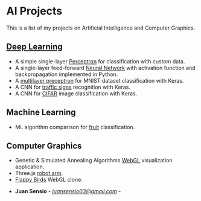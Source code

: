 # AI Projects
This is a list of my projects on Artificial Intelligence and Computer Graphics.

## [Deep Learning](https://github.com/JuanSensio/AIprojects/tree/master/DL)

- A simple single-layer [Perceptron](https://github.com/JuanSensio/AIprojects/blob/master/DL/perceptron/perceptron.ipynb) for classification with custom data.
- A single-layer feed-forward [Neural Network](https://github.com/JuanSensio/AIprojects/blob/master/DL/nn/nn.py) with activation function and backpropagation implemented in Python.
- A [multilayer preceptron](https://github.com/JuanSensio/AIprojects/blob/master/DL/mnist) for MNIST dataset classification
with Keras. 
- A CNN for [traffic signs](https://github.com/JuanSensio/AIprojects/blob/master/DL/traffic/trafficSigns.ipynb) recognition with Keras.
- A CNN for [CIFAR](https://github.com/JuanSensio/AIprojects/blob/master/DL/cifar) image classification with Keras.

## Machine Learning

- ML algorithm comparison for [fruit](https://github.com/JuanSensio/AIprojects/tree/master/ML/fruits) classification.

## Computer Graphics
- Genetic & Simulated Annealing Algorithms [WebGL](https://juansensio.github.io/AIprojects/webGL/gen.html) visualization application.
- Three.js [robot arm](https://juansensio.github.io/AIprojects/webGL/robot.html).
- [Flappy Birds](https://juansensio.github.io/AIprojects/webGL/bird/index.html) WebGL clone.
<!-- - WebGL [polyline](https://juansensio.github.io/AIprojects/webGL/dots&lines.html) basic example. -->

* **Juan Sensio** - *juansensio03@gmail.com* -
